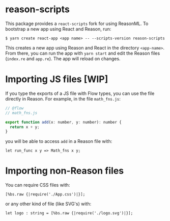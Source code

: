 # reason-scripts

This package provides a `react-scripts` fork for using ReasonML. To bootstrap a new app
using React and Reason, run:

```
$ yarn create react-app <app name> -- --scripts-version reason-scripts
```


This creates a new app using Reason and React in the directory `<app-name>`.
From there, you can run the app with `yarn start` and edit the Reason files
(`index.re` and `app.re`). The app will reload on changes.

# Importing JS files [WIP]

If you type the exports of a JS file with Flow types, you can use the file directly
in Reason. For example, in the file `math_fns.js`:

```js
// @flow
// math_fns.js

export function add(x: number, y: number): number {
  return x + y;
}
```

you will be able to access `add` in a Reason file with:

```reason
let run_func x y => Math_fns x y;
```


# Importing non-Reason files

You can require CSS files with:

```reason
[%bs.raw {|require('./App.css')|}];
```

or any other kind of file (like SVG's) with:

```reason
let logo : string = [%bs.raw {|require('./logo.svg')|}];
```
